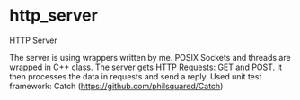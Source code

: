 # http_server
HTTP Server

The server is using wrappers written by me. POSIX Sockets and threads are wrapped in C++ class. 
The server gets HTTP Requests: GET and POST. It then processes the data in requests and send a reply.
Used unit test framework: Catch (https://github.com/philsquared/Catch)
